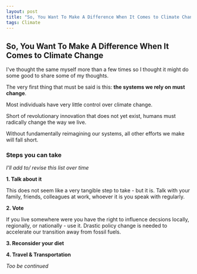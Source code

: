 ```yaml
---
layout: post
title: "So, You Want To Make A Difference When It Comes to Climate Change"
tags: Climate
---
```



## So, You Want To Make A Difference When It Comes to Climate Change

I've thought the same myself more than a few times so I thought it might do some good to share some of my thoughts.

The very first thing that must be said is this: **the systems we rely on must change**.

Most individuals have very little control over climate change. 

Short of revolutionary innovation that does not yet exist, humans must radically change the way we live.

Without fundamentally reimagining our systems, all other efforts we make will fall short. 

### Steps you can take 

*I'll add to/ revise this list over time*

**1. Talk about it**

This does not seem like a very tangible step to take - but it is. Talk with your family, friends, colleagues at work, whoever it is you speak with regularly. 

**2. Vote**

If you live somewhere were you have the right to influence decsions locally, regionally, or nationally - use it. Drastic policy change is needed to accelerate our transition away from fossil fuels. 

**3. Reconsider your diet**

**4. Travel & Transportation**



*Too be continued*
